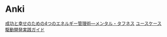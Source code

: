 # Anki

[成功と幸せのための4つのエネルギー管理術―メンタル・タフネス](anki/成功と幸せのための4つのエネルギー管理術―メンタル・タフネス.md)
[ユースケース駆動開発実践ガイド](anki/ユースケース駆動開発実践ガイド.md)
